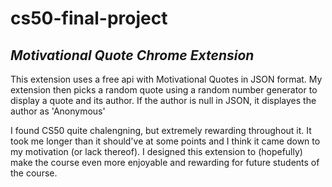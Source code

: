 # cs50-final-project
## *Motivational Quote Chrome Extension* ##
This extension uses a free api with Motivational Quotes in JSON format.
My extension then picks a random quote using a random number generator to display a quote and its author.
If the author is null in JSON, it displayes the author as 'Anonymous'


I found CS50 quite chalengning, but extremely rewarding throughout it.
It took me longer than it should've at some points and I think it came down to my motivation (or lack thereof).
I designed this extension to (hopefully) make the course even more enjoyable and rewarding for future students of the course.

